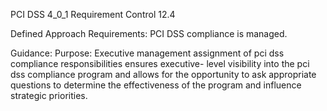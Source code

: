 PCI DSS 4_0_1 Requirement Control 12.4

Defined Approach Requirements:
PCI DSS compliance is managed.

Guidance:
Purpose: Executive management assignment of pci dss compliance responsibilities ensures executive- level visibility into the pci dss compliance program and allows for the opportunity to ask appropriate questions to determine the effectiveness of the program and influence strategic priorities.